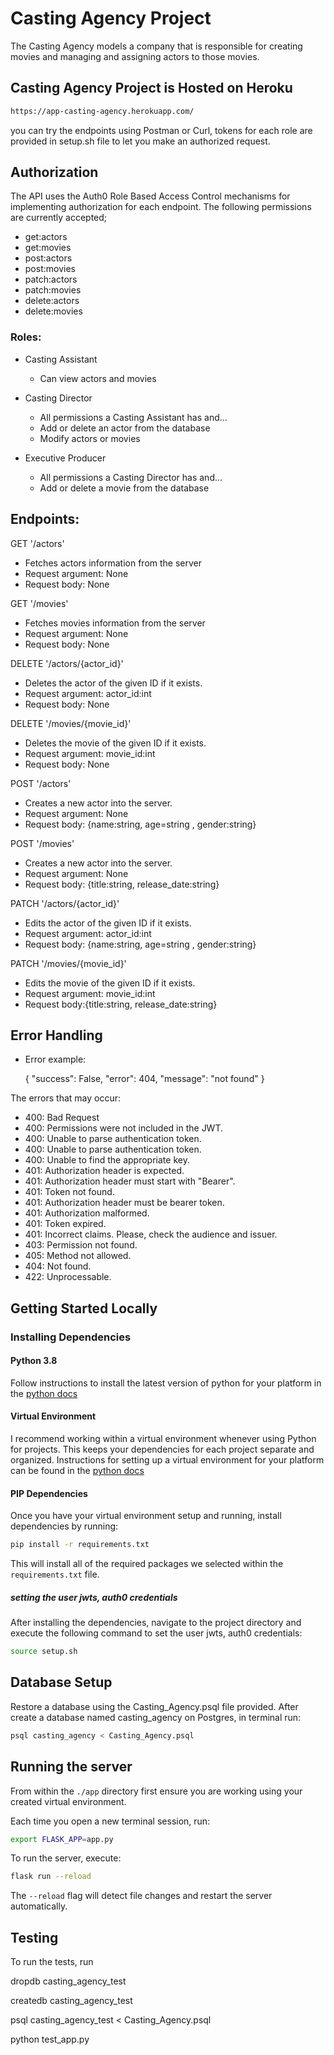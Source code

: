 # Casting Agency Project

The Casting Agency models a company that is responsible for creating movies and managing and assigning actors to those movies.

## Casting Agency Project is Hosted on Heroku

```bash
https://app-casting-agency.herokuapp.com/
```

you can try the endpoints using Postman or Curl, tokens for each role are provided in setup.sh file to let you make an authorized request.

## Authorization
The API uses the Auth0 Role Based Access Control mechanisms for implementing authorization for each endpoint. The following permissions are currently accepted;

 * get:actors
 * get:movies
 * post:actors
 * post:movies
 * patch:actors
 * patch:movies
 * delete:actors
 * delete:movies

### Roles:
 * Casting Assistant
   - Can view actors and movies

 * Casting Director
   - All permissions a Casting Assistant has and…
   - Add or delete an actor from the database
   - Modify actors or movies

 * Executive Producer
   - All permissions a Casting Director has and…
   - Add or delete a movie from the database

## Endpoints:
GET '/actors'
- Fetches actors information from the server
- Request argument: None
- Request body: None

GET '/movies'
- Fetches movies information from the server
- Request argument: None
- Request body: None

DELETE '/actors/{actor_id}'
- Deletes the actor of the given ID if it exists.
- Request argument: actor_id:int
- Request body: None

DELETE '/movies/{movie_id}'
- Deletes the movie of the given ID if it exists.
- Request argument: movie_id:int
- Request body: None

POST '/actors'
- Creates a new actor into the server.
- Request argument: None
- Request body: {name:string, age=string , gender:string}

POST '/movies'
- Creates a new actor into the server.
- Request argument: None
- Request body: {title:string, release_date:string}

PATCH '/actors/{actor_id}'
- Edits the actor of the given ID if it exists.
- Request argument: actor_id:int
- Request body: {name:string, age=string , gender:string}

PATCH '/movies/{movie_id}'
- Edits the movie of the given ID if it exists.
- Request argument: movie_id:int
- Request body:{title:string, release_date:string}

## Error Handling
* Error example:

  { 
   "success": False,
   "error": 404,
   "message": "not found"
  }

The errors that may occur:

  * 400: Bad Request
  * 400: Permissions were not included in the JWT.
  * 400: Unable to parse authentication token.
  * 400: Unable to parse authentication token.
  * 400: Unable to find the appropriate key.
  * 401: Authorization header is expected.
  * 401: Authorization header must start with "Bearer".
  * 401: Token not found.
  * 401: Authorization header must be bearer token.
  * 401: Authorization malformed.
  * 401: Token expired.
  * 401: Incorrect claims. Please, check the audience and issuer.
  * 403: Permission not found.
  * 405: Method not allowed.
  * 404: Not found.
  * 422: Unprocessable.

## Getting Started Locally

### Installing Dependencies

#### Python 3.8

Follow instructions to install the latest version of python for your platform in the [python docs](https://docs.python.org/3/using/unix.html#getting-and-installing-the-latest-version-of-python)

#### Virtual Environment

I recommend working within a virtual environment whenever using Python for projects. This keeps your dependencies for each project separate and organized. Instructions for setting up a virtual environment for your platform can be found in the [python docs](https://packaging.python.org/guides/installing-using-pip-and-virtual-environments/)

#### PIP Dependencies

Once you have your virtual environment setup and running, install dependencies by running:

```bash
pip install -r requirements.txt
```

This will install all of the required packages we selected within the `requirements.txt` file.

##### setting the user jwts, auth0 credentials

After installing the dependencies, navigate to the project directory and execute the following command to set the user jwts, auth0 credentials:

```bash
source setup.sh
```

## Database Setup

Restore a database using the Casting_Agency.psql file provided. After create a database named casting_agency on Postgres, in terminal run:

```bash
psql casting_agency < Casting_Agency.psql
```

## Running the server

From within the `./app` directory first ensure you are working using your created virtual environment.

Each time you open a new terminal session, run:

```bash
export FLASK_APP=app.py
```

To run the server, execute:

```bash
flask run --reload
```

The `--reload` flag will detect file changes and restart the server automatically.

## Testing

To run the tests, run

dropdb casting_agency_test

createdb casting_agency_test

psql casting_agency_test < Casting_Agency.psql

python test_app.py
